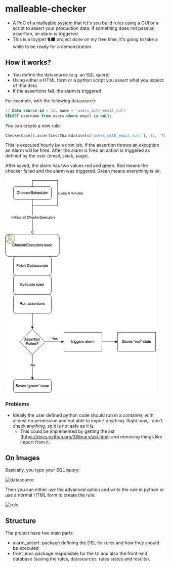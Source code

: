 # malleable-checker

- A PoC of a [malleable system](https://malleable.systems/) that let's you build rules using a GUI or a script to assert your production data. If something does not pass an assertion, an alarm is triggered.
- This is a toy/pet 🐈‍⬛ project done on my free time, it's going to take a while to be ready for a demonstration.


## How it works?

- You define the datasource (e.g. an SQL query)
- Using either a HTML form or a python script you assert what you expect of that data.
- If the assertions fail, the alarm is triggered

For example, with the following datasource:
```sql
// Data source id = 32, name = 'users_with_email_null'
SELECT username from users where email is null;
```

You can create a new rule:

```python
CheckerCase().assertLessThan(datasets['users_with_email_null'], 42, 'There should be less than 42 users in that state') # Otherwise we are going to alarm

```

This is executed hourly by a cron job, if the assertion throws an exception an Alarm will be fired. After the alarm is fired an action is triggered as defined by the user (email, slack, page).

After saved, the alarm has two values red and green. Red means the checker failed and the alarm was triggered. Green means everything is ok.

![](overview.png)

### Problems

- Ideally the user defined python code should run in a container, with almost no permission and not able to import anything. Right now, I don't check anything, so it is not safe as it is.
  - This could be implemented by getting the ast (https://docs.python.org/3/library/ast.html) and removing things like import from it.

## On Images

Basically, you type your SQL query:


<img width="625" alt="datasource" src="https://user-images.githubusercontent.com/266034/134243490-6a8a14e6-5c68-4746-a564-47552d9ae1d9.png">

Then you can either use the advanced option and write the rule in python or use a normal HTML form to create the rule:

<img width="568" alt="rule" src="https://user-images.githubusercontent.com/266034/134243621-1ce23431-cd62-4c0a-9f24-2acf3013a9e6.png">


## Structure

The project have two main parts:

- alarm_assert: package defining the DSL for rules and how they should be executed
- front_end: package responsible for the UI and also the front-end database (saving the rules, datasources, rules states and results).
